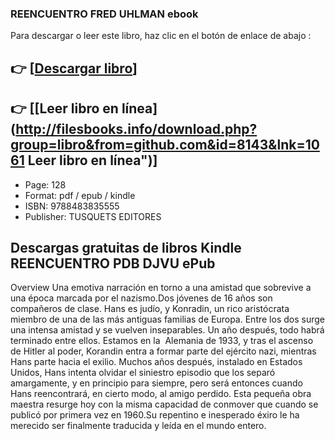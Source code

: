 ### REENCUENTRO FRED UHLMAN ebook

Para descargar o leer este libro, haz clic en el botón de enlace de abajo :

## 👉  [**[Descargar libro](http://filesbooks.info/download.php?group=libro&from=github.com&id=8143&lnk=1061 "Descargar libro")**]

## 👉  [**[Leer libro en línea](http://filesbooks.info/download.php?group=libro&from=github.com&id=8143&lnk=1061 Leer libro en línea")**]




* Page: 128
* Format: pdf / epub / kindle
* ISBN: 9788483835555
* Publisher:  TUSQUETS EDITORES 

## Descargas gratuitas de libros Kindle REENCUENTRO PDB DJVU ePub

Overview
Una emotiva narración en torno a una amistad que sobrevive a una época marcada por el nazismo.Dos jóvenes de 16 años son compañeros de clase. Hans es judío, y Konradin, un rico aristócrata miembro de una de las más antiguas familias de Europa. Entre los dos surge una intensa amistad y se vuelven inseparables. Un año después, todo habrá terminado entre ellos. Estamos en la  Alemania de 1933, y tras el ascenso de Hitler al poder, Korandin entra a formar parte del ejército nazi, mientras Hans parte hacia el exilio. Muchos años después, instalado en Estados Unidos, Hans intenta olvidar el siniestro episodio que los separó amargamente, y en principio para siempre, pero será entonces cuando Hans reencontrará, en cierto modo, al amigo perdido. Esta pequeña obra maestra resurge hoy con la misma capacidad de conmover que cuando se publicó por primera vez en 1960.Su repentino e inesperado éxiro le ha merecido ser finalmente traducida y leída en el mundo entero.



